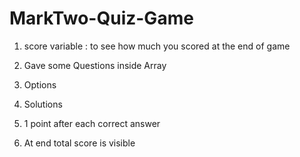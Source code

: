 # MarkTwo-Quiz-Game
1. score variable : to see how much you scored at the end of game

2. Gave some Questions inside Array

3. Options

4. Solutions

5. 1 point after each correct answer

6. At end total score is visible
